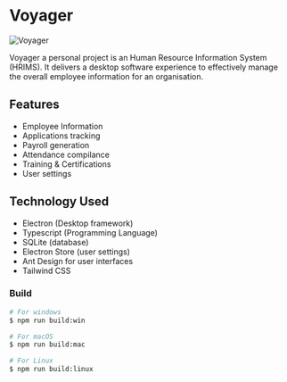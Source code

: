 # Voyager
![Voyager](https://github.com/user-attachments/assets/0ed50c7d-6ea6-419b-b280-6384e1840884)


Voyager a personal project is an Human Resource Information System (HRIMS). It delivers a desktop software experience to effectively manage the overall employee information for an organisation. 


 ## Features

- Employee Information 
- Applications tracking 
- Payroll generation 
- Attendance compilance
- Training & Certifications
- User settings 

## Technology Used

- Electron (Desktop framework)
- Typescript (Programming Language)
- SQLite (database)
- Electron Store (user settings)
- Ant Design for user interfaces
- Tailwind CSS

### Build

```bash
# For windows
$ npm run build:win

# For macOS
$ npm run build:mac

# For Linux
$ npm run build:linux
```
